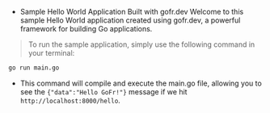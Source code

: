 - Sample Hello World Application Built with gofr.dev
  Welcome to this sample Hello World application created using gofr.dev, a powerful framework for building Go applications.

> To run the sample application, simply use the following command in your terminal:

```cmd
go run main.go
```

- This command will compile and execute the main.go file, allowing you to see the `{"data":"Hello GoFr!"}` message if we hit `http://localhost:8000/hello`.